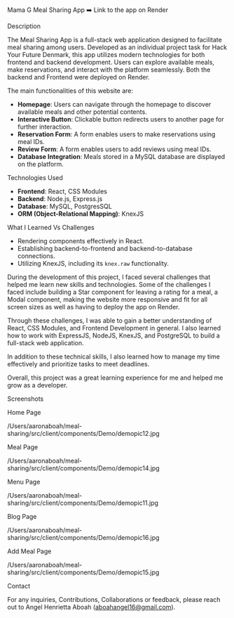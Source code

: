 Mama G Meal Sharing App
➡️ Link to the app on Render

Description

The Meal Sharing App is a full-stack web application designed to facilitate meal sharing among users. Developed as an individual project task for Hack Your Future Denmark, this app utilizes modern technologies for both frontend and backend development. Users can explore available meals, make reservations, and interact with the platform seamlessly.
Both the backend and Frontend were deployed on Render.

The main functionalities of this website are:

- **Homepage**: Users can navigate through the homepage to discover available meals and other potential contents.
- **Interactive Button**: Clickable button redirects users to another page for further interaction.
- **Reservation Form**: A form enables users to make reservations using meal IDs.
- **Review Form**: A form enables users to add reviews using meal IDs.
- **Database Integration**: Meals stored in a MySQL database are displayed on the platform.

Technologies Used

- **Frontend**: React, CSS Modules
- **Backend**: Node.js, Express.js
- **Database**: MySQL, PostgresSQL
- **ORM (Object-Relational Mapping)**: KnexJS

What I Learned Vs Challenges

- Rendering components effectively in React.
- Establishing backend-to-frontend and backend-to-database connections.
- Utilizing KnexJS, including its `knex.raw` functionality.

During the development of this project, I faced several challenges that helped me learn new skills and technologies. Some of the challenges I faced include building a Star component for leaving a rating for a meal, a Modal component, making the website more responsive and fit for all screen sizes as well as having to deploy the app on Render.

Through these challenges, I was able to gain a better understanding of React, CSS Modules, and Frontend Development in general. I also learned how to work with ExpressJS, NodeJS, KnexJS, and PostgreSQL to build a full-stack web application.

In addition to these technical skills, I also learned how to manage my time effectively and prioritize tasks to meet deadlines.

Overall, this project was a great learning experience for me and helped me grow as a developer.

Screenshots

Home Page

/Users/aaronaboah/meal-sharing/src/client/components/Demo/demopic12.jpg

Meal Page

/Users/aaronaboah/meal-sharing/src/client/components/Demo/demopic14.jpg

Menu Page

/Users/aaronaboah/meal-sharing/src/client/components/Demo/demopic11.jpg

Blog Page

/Users/aaronaboah/meal-sharing/src/client/components/Demo/demopic16.jpg

Add Meal Page

/Users/aaronaboah/meal-sharing/src/client/components/Demo/demopic15.jpg

Contact

For any inquiries, Contributions, Collaborations or feedback, please reach out to Angel Henrietta Aboah (aboahangel16@gmail.com).
